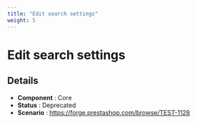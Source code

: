 ```yaml
---
title: "Edit search settings"
weight: 5
---
```


# Edit search settings
## Details
* **Component** : Core
* **Status** : Deprecated
* **Scenario** : https://forge.prestashop.com/browse/TEST-1128


